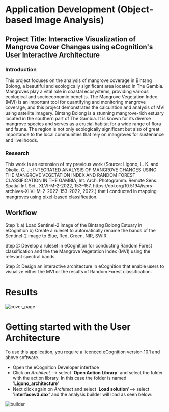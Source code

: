 # Application Development (Object-based Image Analysis)
## Project Title: Interactive Visualization of Mangrove Cover Changes using eCognition's User Interactive Architecture
<h3>Introduction </h3>
This project focuses on the analysis of mangrove coverage in Bintang Bolong, a beautiful and ecologically significant area located in The Gambia. Mangroves play a vital role in coastal ecosystems, providing various ecological and socioeconomic benefits. The Mangrove Vegetation Index (MVI) is an important tool for quantifying and monitoring mangrove coverage, and this project demonstrates the calculation and analysis of MVI using satellite imagery. Bintang Bolong is a stunning mangrove-rich estuary located in the southern part of The Gambia. It is known for its diverse mangrove species and serves as a crucial habitat for a wide range of flora and fauna. The region is not only ecologically significant but also of great importance to the local communities that rely on mangroves for sustenance and livelihoods.

<h3> Research </h3>
This work is an extension of my previous work (Source: Ligono, L. K. and Okolie, C. J.: INTEGRATED ANALYSIS OF MANGROVE CHANGES USING THE MANGROVE VEGETATION INDEX AND RANDOM FOREST CLASSIFICATION IN THE GAMBIA, Int. Arch. Photogramm. Remote Sens. Spatial Inf. Sci., XLVI-M-2-2022, 153–157, https://doi.org/10.5194/isprs-archives-XLVI-M-2-2022-153-2022, 2022.) that I conducted in mapping mangroves using pixel-based classification.

## Workflow

Step 1: a) Load Sentinel-2 image of the Bintang Bolong Estuary in eCognition b) Create a ruleset to automatically rename the bands of the Sentinel-2 image to Blue, Red, Green, NIR, SWIR.

Step 2: Develop a ruleset in eCognition for conducting Random Forest classification and the the Mangrove Vegetation Index (MVI) using the relevant spectral bands.

Step 3: Design an interactive architecture in eCognition that enable users to visualize either the MVI or the results of Random Forest classification. 

# Results
![cover_page](https://github.com/lisahligono/OBIA_IP/assets/72496335/5015a7af-5926-4622-955d-44cbec5c0538)

# Getting started with the User Architecture 
To use this application, you require a licenced eCognition version 10.1 and above software.
- Open the eCognition Developer interface
- Click on *Architect* --> select '**Open Action Library**' and select the folder with the action library. In this case the folder is named '**Ligono_architecture**'
- Next click again on *Architect* and select '**Load solution**'--> select '**interfacev3.dax**' and the analysis builder will load as seen below:
  
![builder](https://github.com/lisahligono/OBIA_IP/assets/72496335/5cd29ffa-408f-4580-bc79-7aa81f47cdca)









